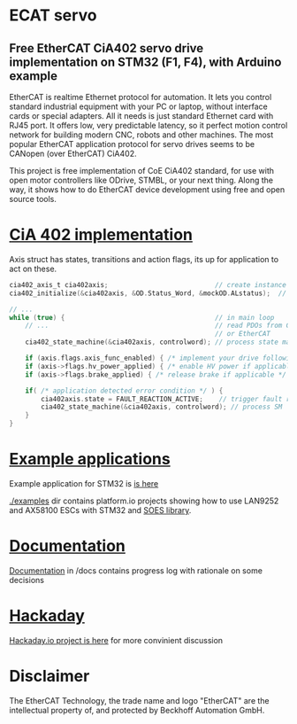 # ECAT servo
## Free EtherCAT CiA402 servo drive implementation on STM32 (F1, F4), with Arduino example

EtherCAT is realtime Ethernet protocol for automation. It lets you control standard industrial equipment with your PC or laptop, without interface cards or special adapters. All it needs is just standard Ethernet card with RJ45 port. It offers low, very predictable latency, so it perfect motion control network for building modern CNC, robots and other machines. The most popular EtherCAT application protocol for servo drives seems to be CANopen (over EtherCAT) CiA402. 

This project is free implementation of CoE CiA402 standard, for use with open motor controllers like ODrive, STMBL, or your next thing. Along the way, it shows how to do EtherCAT device development using free and open source tools.


# [CiA 402 implementation](https://github.com/kubabuda/ecat_servo/tree/main/cia402device)

Axis struct has states, transitions and action flags, its up for application to act on these.

```c
cia402_axis_t cia402axis;                           // create instance of motion control axis
cia402_initialize(&cia402axis, &OD.Status_Word, &mockOD.ALstatus);  // initalize

// ...
while (true) {                                      // in main loop
    // ...                                          // read PDOs from CANbus,    
                                                    // or EtherCAT
    cia402_state_machine(&cia402axis, controlword); // process state machine

    if (axis.flags.axis_func_enabled) { /* implement your drive following command */ }
    if (axis->flags.hv_power_applied) { /* enable HV power if applicable */ }
    if (axis->flags.brake_applied) { /* release brake if applicable */ }

    if( /* application detected error condition */ ) {
        cia402axis.state = FAULT_REACTION_ACTIVE;    // trigger fault reaction
        cia402_state_machine(&cia402axis, controlword); // process SM
    }
}
```

# [Example applications](https://github.com/kubabuda/ecat_servo/tree/main/examples/SOES_CIA402_AX58100)

Example application for STM32 is [is here](https://github.com/kubabuda/ecat_servo/tree/main/examples/SOES_CIA402_AX58100)

[./examples](https://github.com/kubabuda/ecat_servo/tree/main/examples) dir contains platform.io projects showing how to use LAN9252 and AX58100 ESCs with STM32 and [SOES library](https://github.com/OpenEtherCATsociety/SOES).


# [Documentation](https://kubabuda.github.io/ecat_servo/001-intro)

[Documentation](https://kubabuda.github.io/ecat_servo/001-intro) in /docs contains progress log with rationale on some decisions

# [Hackaday](https://hackaday.io/project/181058-ecatservo)

[Hackaday.io project is here](https://hackaday.io/project/181058-ecatservo) for more convinient discussion 

# Disclaimer

The EtherCAT Technology, the trade name and logo "EtherCAT" are the intellectual property of, and protected by Beckhoff Automation GmbH.
